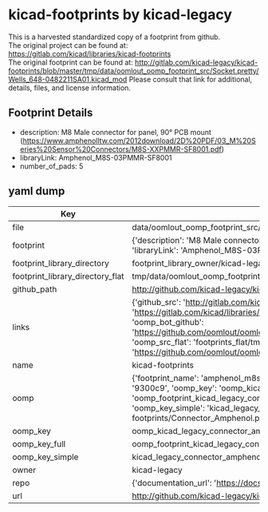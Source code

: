 # kicad-footprints by kicad-legacy  
This is a harvested standardized copy of a footprint from github.  
The original project can be found at:  
https://gitlab.com/kicad/libraries/kicad-footprints  
The original footprint can be found at:
http://gitlab.com/kicad-legacy/kicad-footprints/blob/master/tmp/data/oomlout_oomp_footprint_src/Socket.pretty/Wells_648-0482211SA01.kicad_mod
Please consult that link for additional, details, files, and license information.  
## Footprint Details
* description: M8 Male connector for panel, 90° PCB mount (https://www.amphenolltw.com/2012download/2D%20PDF/03_M%20Series%20Sensor%20Connectors/M8S-XXPMMR-SF8001.pdf)  
* libraryLink: Amphenol_M8S-03PMMR-SF8001  
* number_of_pads: 5  
## yaml dump  
| Key | Value |  
| --- | --- |  
| file | data/oomlout_oomp_footprint_src/kicad-footprints/Connector_Amphenol.pretty/Amphenol_M8S-03PMMR-SF8001.kicad_mod |  
| footprint | {'description': 'M8 Male connector for panel, 90° PCB mount (https://www.amphenolltw.com/2012download/2D%20PDF/03_M%20Series%20Sensor%20Connectors/M8S-XXPMMR-SF8001.pdf)', 'libraryLink': 'Amphenol_M8S-03PMMR-SF8001', 'number_of_pads': 5} |  
| footprint_library_directory | footprint_library_owner/kicad-legacy_kicad-footprints |  
| footprint_library_directory_flat | tmp/data/oomlout_oomp_footprint_src/footprints_flat/kicad_legacy_connector_amphenol_amphenol_m8s_03pmmr_sf8001/working |  
| github_path | http://github.com/kicad-legacy/kicad-footprints/blob/master/tmp/data/oomlout_oomp_footprint_src/Connector_Amphenol.pretty/Amphenol_M8S-03PMMR-SF8001.kicad_mod |  
| links | {'github_src': 'http://gitlab.com/kicad-legacy/kicad-footprints/blob/master/tmp/data/oomlout_oomp_footprint_src/Socket.pretty/Wells_648-0482211SA01.kicad_mod', 'github_src_repo': 'https://gitlab.com/kicad/libraries/kicad-footprints', 'oomp_bot': 'tmp/data/oomlout_oomp_footprint_src/footprints/kicad_legacy_connector_amphenol_amphenol_m8s_03pmmr_sf8001/working', 'oomp_bot_github': 'https://github.com/oomlout/oomlout_oomp_footprint_bot/tree/main/tmp/data/oomlout_oomp_footprint_src/footprints/kicad_legacy_connector_amphenol_amphenol_m8s_03pmmr_sf8001/working', 'oomp_src_flat': 'footprints_flat/tmp/data/oomlout_oomp_footprint_src/footprints_flat/kicad_legacy_connector_amphenol_amphenol_m8s_03pmmr_sf8001/working', 'oomp_src_flat_github': 'https://github.com/oomlout/oomlout_oomp_footprint_src/tree/main/tmp/data/oomlout_oomp_footprint_src/footprints_flat/kicad_legacy_connector_amphenol_amphenol_m8s_03pmmr_sf8001/working'} |  
| name | kicad-footprints |  
| oomp | {'footprint_name': 'amphenol_m8s_03pmmr_sf8001', 'library_name': 'connector_amphenol', 'md5': '9300c9547b495f1330968993290c78e9', 'md5_10': '9300c9547b', 'md5_5': '9300c', 'md5_6': '9300c9', 'oomp_key': 'oomp_kicad_legacy_connector_amphenol_amphenol_m8s_03pmmr_sf8001', 'oomp_key_extra': 'oomp_footprint_kicad_legacy_connector_amphenol_amphenol_m8s_03pmmr_sf8001', 'oomp_key_full': 'oomp_footprint_kicad_legacy_connector_amphenol_amphenol_m8s_03pmmr_sf8001_9300c9', 'oomp_key_simple': 'kicad_legacy_connector_amphenol_amphenol_m8s_03pmmr_sf8001', 'original_filename': 'data/oomlout_oomp_footprint_src/kicad-footprints/Connector_Amphenol.pretty/Amphenol_M8S-03PMMR-SF8001.kicad_mod', 'owner_name': 'kicad_legacy'} |  
| oomp_key | oomp_kicad_legacy_connector_amphenol_amphenol_m8s_03pmmr_sf8001 |  
| oomp_key_full | oomp_footprint_kicad_legacy_connector_amphenol_amphenol_m8s_03pmmr_sf8001 |  
| oomp_key_simple | kicad_legacy_connector_amphenol_amphenol_m8s_03pmmr_sf8001 |  
| owner | kicad-legacy |  
| repo | {'documentation_url': 'https://docs.github.com/rest/repos/repos#get-a-repository', 'message': 'Not Found'} |  
| url | http://github.com/kicad-legacy/kicad-footprints |  

